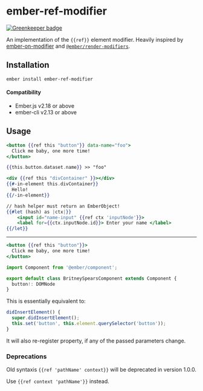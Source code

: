 # ember-ref-modifier

[![Greenkeeper badge](https://badges.greenkeeper.io/lifeart/ember-ref-modifier.svg)](https://greenkeeper.io/)

An implementation of the `{{ref}}` element modifier. 
Heavily inspired by [ember-on-modifier](https://github.com/buschtoens/ember-on-modifier) and  [`@ember/render-modifiers`](https://github.com/emberjs/ember-render-modifiers).

## Installation

```
ember install ember-ref-modifier
```

#### Compatibility

- Ember.js v2.18 or above
- ember-cli v2.13 or above

## Usage

```hbs
<button {{ref this "button"}} data-name="foo">
  Click me baby, one more time!
</button>

{{this.button.dataset.name}} >> "foo"
```

```hbs
<div {{ref this "divContainer" }}></div>
{{#-in-element this.divContainer}}
  Hello!
{{/-in-element}}
```

```hbs
// hash helper must return an EmberObject!
{{#let (hash) as |ctx|}}
	<input id="name-input" {{ref ctx 'inputNode'}}>
	<label for={{ctx.inputNode.id}}> Enter your name </label>
{{/let}}
```



------

```hbs
<button {{ref this "button"}}>
  Click me baby, one more time!
</button>
```

```ts
import Component from '@ember/component';

export default class BritneySpearsComponent extends Component {
  button!: DOMNode
}
```


This is essentially equivalent to:

```ts
didInsertElement() {
  super.didInsertElement();
  this.set('button', this.element.querySelector('button'));
}
```

It will also re-register property, if any of the passed parameters change.

### Deprecations

Old syntaxis `{{ref 'pathName' context}}` will be deprecated in version 1.0.0.

Use `{{ref context 'pathName'}}`  instead.